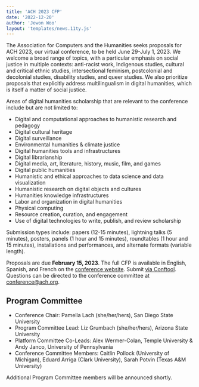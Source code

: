 ```yaml
---
title: 'ACH 2023 CFP'
date: '2022-12-20'
author: 'Jewon Woo'
layout: 'templates/news.11ty.js'
---
```

The Association for Computers and the Humanities seeks proposals for ACH 2023, our virtual conference, to be held June 29-July 1, 2023. We welcome a broad range of topics, with a particular emphasis on social justice in multiple contexts: anti-racist work, Indigenous studies, cultural and critical ethnic studies, intersectional feminism, postcolonial and decolonial studies, disability studies, and queer studies. We also prioritize proposals that explicitly address multilingualism in digital humanities, which is itself a matter of social justice.

Areas of digital humanities scholarship that are relevant to the conference include but are not limited to:

- Digital and computational approaches to humanistic research and pedagogy
- Digital cultural heritage
- Digital surveillance
- Environmental humanities &amp; climate justice
- Digital humanities tools and infrastructures
- Digital librarianship
- Digital media, art, literature, history, music, film, and games
- Digital public humanities
- Humanistic and ethical approaches to data science and data visualization
- Humanistic research on digital objects and cultures
- Humanities knowledge infrastructures
- Labor and organization in digital humanities
- Physical computing
- Resource creation, curation, and engagement
- Use of digital technologies to write, publish, and review scholarship

Submission types include: papers (12-15 minutes), lightning talks (5 minutes), posters, panels (1 hour and 15 minutes), roundtables (1 hour and 15 minutes), installations and performances, and alternate formats (variable length).

Proposals are due **February 15, 2023**. The full CFP is available in English, Spanish, and French on the [conference website](https://ach2023.ach.org). Submit [via Conftool](https://www.conftool.pro/ach2023/). Questions can be directed to the conference committee at [conference@ach.org](mailto:conference@ach.org).

## Program Committee

- Conference Chair: Pamella Lach (she/her/hers), San Diego State University
- Program Committee Lead: Liz Grumbach (she/her/hers), Arizona State University
- Platform Committee Co-Leads: Alex Wermer-Colan, Temple University &amp; Andy Janco, University of Pennsylvania
- Conference Committee Members: Caitlin Pollock (University of Michigan), Eduard Arriga (Clark University), Sarah Potvin (Texas A&amp;M University)

Additional Program Committee members will be announced shortly.
